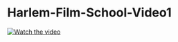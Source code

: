 # Harlem-Film-School-Video1
[![Watch the video](https://img.youtube.com/vi/VIDEO_ID/0.jpg)](https://www.youtube.com/watch?v=QQQA1aotrDk&t=467s&ab_channel=PedroResto)

